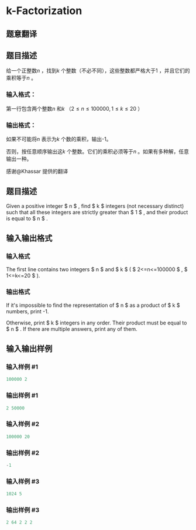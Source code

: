 # k-Factorization

## 题意翻译

## 题目描述

给一个正整数$n$ ，找到$k$ 个整数（不必不同），这些整数都严格大于$1$ ，并且它们的乘积等于$n$ 。

### 输入格式：

第一行包含两个整数$n$ 和$k$ （$2\leq n\leq 100000,1\leq k\leq 20$ ）

### 输出格式：

如果不可能将$n$ 表示为$k$ 个数的乘积，输出-1。

否则，按任意顺序输出这$k$ 个整数。它们的乘积必须等于$n$ 。如果有多种解，任意输出一种。

感谢@Khassar 提供的翻译

## 题目描述

Given a positive integer $ n $ , find $ k $ integers (not necessary distinct) such that all these integers are strictly greater than $ 1 $ , and their product is equal to $ n $ .

## 输入输出格式

### 输入格式

The first line contains two integers $ n $ and $ k $ ( $ 2<=n<=100000 $ , $ 1<=k<=20 $ ).

### 输出格式

If it's impossible to find the representation of $ n $ as a product of $ k $ numbers, print -1.

Otherwise, print $ k $ integers in any order. Their product must be equal to $ n $ . If there are multiple answers, print any of them.

## 输入输出样例

### 输入样例 #1

```cpp
100000 2

```
### 输出样例 #1

```cpp
2 50000 

```
### 输入样例 #2

```cpp
100000 20

```
### 输出样例 #2

```cpp
-1

```
### 输入样例 #3

```cpp
1024 5

```
### 输出样例 #3

```cpp
2 64 2 2 2 

```
